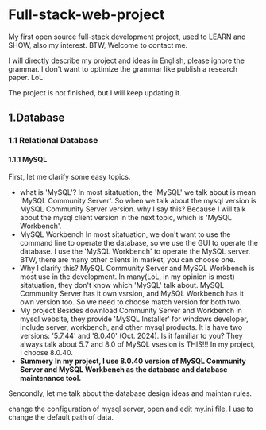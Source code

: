 # Full-stack-web-project

My first open source full-stack development project, used to LEARN and SHOW, also my interest. BTW, Welcome to contact me.  

I will directly describe my project and ideas in English, please ignore the grammar. I don't want to optimize the grammar like publish a research paper. LoL

The project is not finished, but I will keep updating it.

## 1.Database

### 1.1 Relational Database

#### 1.1.1 MySQL

First, let me clarify some easy topics.   
- what is 'MySQL'?
In most sitatuation, the 'MySQL' we talk about is mean 'MySQL Community Server'. So when we talk about the mysql version is MySQL Community Server version.
why I say this? Because I will talk about the mysql client version in the next topic, which is 'MySQL Workbench'. 
- MySQL Workbench
In most sitatuation, we don't want to use the command line to operate the database, so we use the GUI to operate the database. I use the 'MySQL Workbench' to operate the MySQL server. BTW, there are many other clients in market, you can choose one.
- Why I clarify this?
MySQL Community Server and MySQL Workbench is most use in the development. In many(LoL, in my opinion is most) sitatuation, they don't know which 'MySQL' talk about. MySQL Community Server has it own vsrsion, and MySQL Workbench has it own version too. So we need to choose match version for both two. 
- My project
Besides download Community Server and Workbench in mysql website, they provide 'MySQL Installer' for windows developer, include server, workbench, and other mysql products. It is have two versions: '5.7.44' and '8.0.40' (Oct. 2024). Is it familiar to you? They always talk about 5.7 and 8.0 of MySQL vsesion is THIS!!! 
In my project, I choose 8.0.40.
- **Summery**
**In my project, I use 8.0.40 version of MySQL Community Server and MySQL Workbench as the database and database maintenance tool.**

Sencondly, let me talk about the database design ideas and maintan rules.


change the configuration of mysql server, open and edit my.ini file. I use to change the default path of data.





